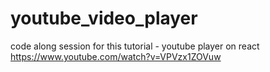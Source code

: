 # youtube_video_player


code along session for this tutorial - youtube player on react https://www.youtube.com/watch?v=VPVzx1ZOVuw
